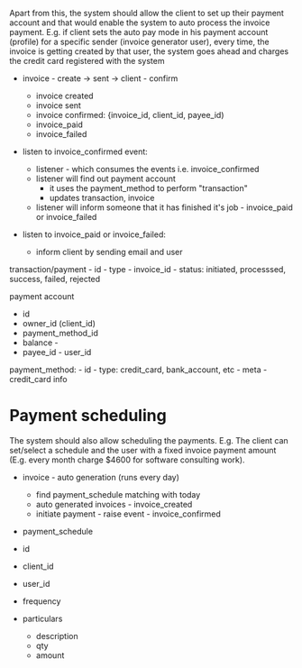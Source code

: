 Apart from this, the system should allow the client to set up their payment account and that 
would enable the system to auto process the invoice payment. E.g. if client
sets the auto pay mode in his payment account (profile) for a specific sender (invoice generator user), 
every time, the invoice is getting created by that user, the system goes ahead and charges the credit card registered with the system


- invoice - create -> sent -> client - confirm
    - invoice created
    - invoice sent
    - invoice confirmed: {invoice_id, client_id, payee_id)
    - invoice_paid
    - invoice_failed


- listen to invoice_confirmed event:
    - listener - which consumes the events i.e. invoice_confirmed
    - listener will find out payment account
        - it uses the payment_method to perform "transaction"
        - updates transaction, invoice
    - listener will inform someone that it has finished it's job - invoice_paid or invoice_failed
        

- listen to invoice_paid or invoice_failed:
    - inform client by sending email and user


transaction/payment
    - id
    - type
    - invoice_id
    - status: initiated, processsed, success, failed, rejected


payment account
 - id
 - owner_id (client_id)
 - payment_method_id
 - balance - 
 - payee_id - user_id

payment_method:
    - id
    - type: credit_card, bank_account, etc
    - meta - credit_card info


Payment scheduling
==================
The system should also allow scheduling the payments. E.g. The client can set/select a schedule and the user with a fixed invoice payment amount
(E.g. every month charge $4600 for software consulting work).


- invoice - auto generation (runs every day)
   - find payment_schedule matching with today
   - auto generated invoices - invoice_created
   - initiate payment - raise event - invoice_confirmed


- payment_schedule
 - id
 - client_id
 - user_id
 - frequency
 - particulars
    - description
    - qty
    - amount